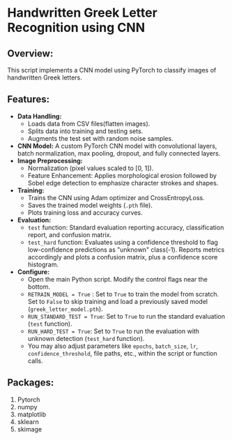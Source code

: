 # Handwritten Greek Letter Recognition using CNN

## Overview:
This script implements a CNN model using PyTorch to classify images of handwritten Greek letters.

## Features:
* **Data Handling:**
    * Loads data from CSV files(flatten images).
    * Splits data into training and testing sets.
    * Augments the test set with random noise samples.
* **CNN Model:** A custom PyTorch CNN model with convolutional layers, batch normalization, max pooling, dropout, and fully connected layers.
* **Image Preprocessing:**
    * Normalization (pixel values scaled to [0, 1]).
    * Feature Enhancement: Applies morphological erosion followed by Sobel edge detection to emphasize character strokes and shapes.
* **Training:**
    * Trains the CNN using Adam optimizer and CrossEntropyLoss.
    * Saves the trained model weights (`.pth` file).
    * Plots training loss and accuracy curves.
* **Evaluation:**
    * `test` function: Standard evaluation reporting accuracy, classification report, and confusion matrix.
    * `test_hard` function: Evaluates using a confidence threshold to flag low-confidence predictions as "unknown" class(-1). Reports metrics accordingly and plots a confusion matrix, plus a confidence score histogram.
* **Configure:**
    * Open the main Python script. Modify the control flags near the bottom.
    * `RETRAIN_MODEL = True` : Set to `True` to train the model from scratch. Set to `False` to skip training and load a previously saved model (`greek_letter_model.pth`).
    * `RUN_STANDARD_TEST = True`: Set to `True` to run the standard evaluation (`test` function).
    * `RUN_HARD_TEST = True`: Set to `True` to run the evaluation with unknown detection (`test_hard` function).
    * You may also adjust parameters like `epochs`, `batch_size`, `lr`, `confidence_threshold`, file paths, etc., within the script or function calls.

## Packages:
1. Pytorch
2. numpy
3. matplotlib
4. sklearn
5. skimage
